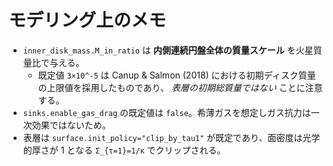 # モデリング上のメモ

- `inner_disk_mass.M_in_ratio` は **内側連続円盤全体の質量スケール** を火星質量比で与える。
  - 既定値 `3×10^-5` は Canup & Salmon (2018) における初期ディスク質量の上限値を採用したものであり、
    *表層の初期総質量ではない* ことに注意する。
- `sinks.enable_gas_drag` の既定値は `false`。希薄ガスを想定しガス抗力は一次効果ではないため。
- 表層は `surface.init_policy="clip_by_tau1"` が既定であり、面密度は光学的厚さが 1 となる
  `Σ_{τ=1}=1/κ` でクリップされる。
